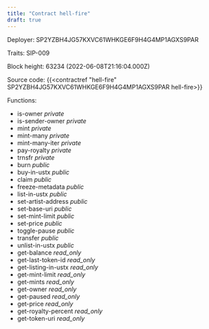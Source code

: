 ```yaml
---
title: "Contract hell-fire"
draft: true
---
```

Deployer: SP2YZBH4JG57KXVC61WHKGE6F9H4G4MP1AGXS9PAR

Traits:
SIP-009 



Block height: 63234 (2022-06-08T21:16:04.000Z)

Source code: {{<contractref "hell-fire" SP2YZBH4JG57KXVC61WHKGE6F9H4G4MP1AGXS9PAR hell-fire>}}

Functions:

* is-owner _private_
* is-sender-owner _private_
* mint _private_
* mint-many _private_
* mint-many-iter _private_
* pay-royalty _private_
* trnsfr _private_
* burn _public_
* buy-in-ustx _public_
* claim _public_
* freeze-metadata _public_
* list-in-ustx _public_
* set-artist-address _public_
* set-base-uri _public_
* set-mint-limit _public_
* set-price _public_
* toggle-pause _public_
* transfer _public_
* unlist-in-ustx _public_
* get-balance _read_only_
* get-last-token-id _read_only_
* get-listing-in-ustx _read_only_
* get-mint-limit _read_only_
* get-mints _read_only_
* get-owner _read_only_
* get-paused _read_only_
* get-price _read_only_
* get-royalty-percent _read_only_
* get-token-uri _read_only_

